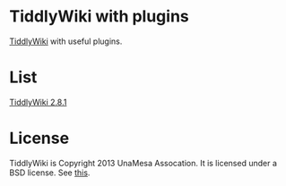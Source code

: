 # TiddlyWiki with plugins
[TiddlyWiki](https://github.com/TiddlyWiki/tiddlywiki) with useful plugins.

# List
[TiddlyWiki 2.8.1](http://classic.tiddlywiki.com/)


# License
TiddlyWiki is Copyright 2013 UnaMesa Assocation. It is licensed under a BSD license. See [this](https://github.com/TiddlyWiki/tiddlywiki/blob/master/html/copyright.txt).
